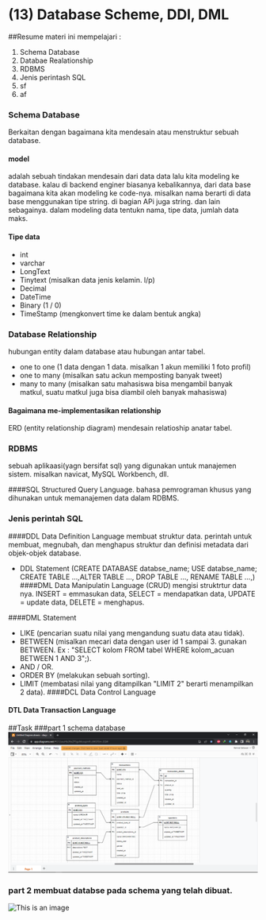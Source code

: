 # (13) Database Scheme, DDl, DML
##Resume
materi ini mempelajari :
1. Schema Database
2. Databae Realationship
3. RDBMS
4. Jenis perintash SQL
5. sf
6. af

### Schema Database
Berkaitan dengan bagaimana kita mendesain atau menstruktur sebuah database. 
#### model
adalah sebuah tindakan mendesain dari data data lalu kita modeling ke database. kalau di backend enginer biasanya
kebalikannya, dari data base bagaimana kita akan modeling ke code-nya. misalkan nama berarti di data base menggunakan tipe
string. di bagian APi juga string. dan lain sebagainya. dalam modeling data tentukn nama, tipe data, jumlah data maks.
#### Tipe data
- int
- varchar
- LongText
- Tinytext (misalkan data jenis kelamin. l/p)
- Decimal
- DateTime
- Binary (1 / 0)
- TimeStamp (mengkonvert time ke dalam bentuk angka)

### Database Relationship
hubungan entity dalam database atau hubungan antar tabel.
- one to one (1 data dengan 1 data. misalkan 1 akun memiliki 1 foto profil)
- one to many (misalkan satu ackun memposting banyak tweet)
- many to many (misalkan satu mahasiswa bisa mengambil banyak matkul, suatu matkul juga bisa diambil oleh banyak mahasiswa)

#### Bagaimana me-implementasikan relationship
ERD (entity relationship diagram) mendesain relatioship anatar tabel.

### RDBMS
sebuah aplikaasi(yagn bersifat sql) yang digunakan untuk manajemen sistem. misalkan navicat, MySQL Workbench, dll.

####SQL
Structured Query Language. bahasa pemrograman khusus yang dihunakan untuk memanajemen data dalam RDBMS.

### Jenis perintah SQL
####DDL Data Definition Language
membuat struktur data. perintah untuk membuat, megnubah, dan menghapus struktur dan definisi metadata dari objek-objek
database. 
- DDL Statement (CREATE DATABASE databse_name; USE databse_name; CREATE TABLE ...,ALTER TABLE ..., DROP TABLE ..., RENAME TABLE ...,)
####DML Data Manipulatin Language (CRUD)
mengisi struktrtur data nya. INSERT = emmasukan data, SELECT = mendapatkan data, UPDATE = update data, DELETE = menghapus.

####DML Statement
- LIKE (pencarian suatu nilai yang mengandung suatu data atau tidak).
- BETWEEN (misalkan mecari data dengan user id 1 sampai 3. gunakan BETWEEN. Ex : "SELECT kolom FROM tabel WHERE kolom_acuan 
BETWEEN 1 AND 3";).
- AND / OR.
- ORDER BY (melakukan sebuah sorting).
- LIMIT (membatasi nilai yang ditampilkan "LIMIT 2" berarti menampilkan 2 data).
####DCL Data Control Language
#### DTL Data Transaction Language

##Task
###part 1 schema database
![This is an image](https://github.com/RahmatSetia/AMARTHA/blob/master/13_Database%20Schema%20DDL%20DML%20(belum%20selesai)/screecshot/Screenshot_148.png)
### part 2 membuat databse pada schema yang telah dibuat.
![This is an image]()




